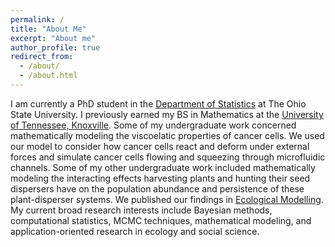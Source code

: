 ```yaml
---
permalink: /
title: "About Me"
excerpt: "About me"
author_profile: true
redirect_from: 
  - /about/
  - /about.html
---
```


I am currently a PhD student in the [Department of Statistics](https://stat.osu.edu) at The Ohio State University. I previously earned my BS in Mathematics at the [University of Tennessee, Knoxville](https://math.utk.edu). Some of my undergraduate work concerned mathematically modeling the viscoelatic properties of cancer cells. We used our model to consider how cancer cells react and deform under external forces and simulate cancer cells flowing and squeezing through microfluidic channels. Some of my other undergraduate work included mathematically modeling the interacting effects harvesting plants and hunting their seed dispersers have on the population abundance and persistence of these plant-disperser systems. We published our findings in [Ecological Modelling](https://doi.org/10.1016/j.ecolmodel.2020.109328). My current broad research interests include Bayesian methods, computational statistics, MCMC techniques, mathematical modeling, and application-oriented research in ecology and social science.
